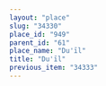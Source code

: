 ```yaml
---
layout: "place"
slug: "34330"
place_id: "949"
parent_id: "61"
place_name: "Du'īl"
title: "Du'īl"
previous_item: "34333"
---
```

